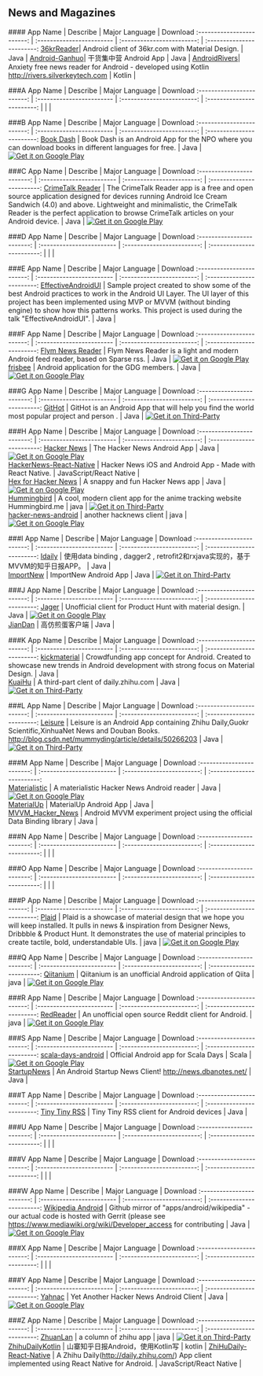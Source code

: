 ## News and Magazines  
###\# 
App Name                   | Describe                  | Major Language             | Download 
:------------------------: | :------------------------ | :------------------------: | :------------------------: 
 [36krReader](https://github.com/kinneyyan/36krReader)| Android client of 36kr.com with Material Design. | Java | 
 [Android-Ganhuo](https://github.com/ganhuo/Android-Ganhuo)| 干货集中营 Android App | Java | 
 [AndroidRivers](https://github.com/dodyg/AndroidRivers)| Anxiety free news reader for Android - developed using Kotlin  http://rivers.silverkeytech.com | Kotlin | 

###A
App Name                   | Describe                  | Major Language             | Download 
:------------------------: | :------------------------ | :------------------------: | :------------------------: 
 | | | 

###B
App Name                   | Describe                  | Major Language             | Download 
:------------------------: | :------------------------ | :------------------------: | :------------------------: 
[Book Dash](https://github.com/spongebobrf/BookdashAndroidApp) | Book Dash is an Android App for the NPO where you can download books in different languages for free. | Java |  [![Get it on Google Play](http://i.imgur.com/7sq06lr.png)](https://play.google.com/apps/testing/org.bookdash.android) 

###C
App Name                   | Describe                  | Major Language             | Download 
:------------------------: | :------------------------ | :------------------------: | :------------------------: 
[CrimeTalk Reader](https://github.com/JohnPersano/CrimeTalk-Reader) | The CrimeTalk Reader app is a free and open source application designed for devices running Android Ice Cream Sandwich (4.0) and above. Lightweight and minimalistic, the CrimeTalk Reader is the perfect application to browse CrimeTalk articles on your Android device. | Java |  [![Get it on Google Play](http://i.imgur.com/7sq06lr.png)](https://play.google.com/store/apps/details?id=uk.org.crimetalk)    

###D
App Name                   | Describe                  | Major Language             | Download 
:------------------------: | :------------------------ | :------------------------: | :------------------------: 
 | | | 

###E
App Name                   | Describe                  | Major Language             | Download 
:------------------------: | :------------------------ | :------------------------: | :------------------------: 
[EffectiveAndroidUI](https://github.com/pedrovgs/EffectiveAndroidUI) | Sample project created to show some of the best Android practices to work in the Android UI Layer. The UI layer of this project has been implemented using MVP or MVVM (without binding engine) to show how this patterns works. This project is used during the talk "EffectiveAndroidUI". | Java |     

###F
App Name                   | Describe                  | Major Language             | Download 
:------------------------: | :------------------------ | :------------------------: | :------------------------: 
[Flym News Reader](https://github.com/FredJul/Flym) | Flym News Reader is a light and modern Android feed reader, based on Sparse rss. | Java | [![Get it on Google Play](http://i.imgur.com/7sq06lr.png)](https://play.google.com/store/apps/details?id=net.fred.feedex)  
[frisbee](https://github.com/gdg-x/frisbee) | Android application for the GDG members. | Java | [![Get it on Google Play](http://i.imgur.com/7sq06lr.png)](https://play.google.com/store/apps/details?id=org.gdg.frisbee.android)  

###G
App Name                   | Describe                  | Major Language             | Download 
:------------------------: | :------------------------ | :------------------------: | :------------------------: 
[GitHot](https://github.com/andyiac/githot) | GitHot is an Android App that will help you find the world most popular project and person .  | Java | [![Get it on Third-Party](http://i.imgur.com/ppYJYe5.png)](http://fir.im/githot)  

###H
App Name                   | Describe                  | Major Language             | Download 
:------------------------: | :------------------------ | :------------------------: | :------------------------: 
[Hacker News](https://github.com/manmal/hn-android) | The Hacker News Android App | Java | [![Get it on Google Play](http://i.imgur.com/7sq06lr.png)](https://play.google.com/store/apps/details?id=com.manuelmaly.hn)  
[HackerNews-React-Native](https://github.com/iSimar/HackerNews-React-Native) | Hacker News iOS and Android App - Made with React Native. | JavaScript/React Native |   
[Hex for Hacker News](https://github.com/longdivision/hex) | A snappy and fun Hacker News app | Java | [![Get it on Google Play](http://i.imgur.com/7sq06lr.png)](https://play.google.com/store/apps/details?id=com.hexforhn.hex)   
[Hummingbird](https://github.com/xiprox/Hummingbird-for-Android) | A cool, modern client app for the anime tracking website Hummingbird.me | java | [![Get it on Third-Party](http://i.imgur.com/ppYJYe5.png)](https://github.com/xiprox/Hummingbird-for-Android/releases)  
[hacker-news-android](https://github.com/dinosaurwithakatana/hacker-news-android) | another hacknews client | java | [![Get it on Google Play](http://i.imgur.com/7sq06lr.png)](https://play.google.com/store/apps/details?id=io.dwak.holohackernews.app)   

###I
App Name                   | Describe                  | Major Language             | Download 
:------------------------: | :------------------------ | :------------------------: | :------------------------: 
[Idaily](https://github.com/liuguangqiang/Idaily) | 使用data binding , dagger2 , retrofit2和rxjava实现的，基于MVVM的知乎日报APP。
 | Java |   
[ImportNew](https://github.com/lzjun567/XiYuanFangApp) | ImportNew Android App | Java | [![Get it on Third-Party](http://i.imgur.com/ppYJYe5.png)](http://7lryy3.com1.z0.glb.clouddn.com/xiyuanfang1.1.apk)  

###J
App Name                   | Describe                  | Major Language             | Download 
:------------------------: | :------------------------ | :------------------------: | :------------------------: 
[Jager](https://github.com/jaspervanriet/Jager) | Unofficial client for Product Hunt with material design. | Java | [![Get it on Google Play](http://i.imgur.com/7sq06lr.png)](https://play.google.com/store/apps/details?id=com.jaspervanriet.huntingthatproduct&hl=zh)  
[JianDan](https://github.com/ZhaoKaiQiang/JianDan) | 高仿煎蛋客户端 | Java | 

###K
App Name                   | Describe                  | Major Language             | Download 
:------------------------: | :------------------------ | :------------------------: | :------------------------: 
[kickmaterial](https://github.com/byoutline/kickmaterial) | Crowdfunding app concept for Android. Created to showcase new trends in Android development with strong focus on Material Design. | Java |   
[KuaiHu](https://github.com/iKrelve/KuaiHu) | A third-part clent of daily.zhihu.com | Java | [![Get it on Third-Party](http://i.imgur.com/ppYJYe5.png)](http://pan.baidu.com/s/1nt1RI7B)  

###L
App Name                   | Describe                  | Major Language             | Download 
:------------------------: | :------------------------ | :------------------------: | :------------------------: 
[Leisure](https://github.com/MummyDing/Leisure) | Leisure is an Android App containing Zhihu Daily,Guokr Scientific,XinhuaNet News and Douban Books. http://blog.csdn.net/mummyding/article/details/50266203 | Java | [![Get it on Third-Party](http://i.imgur.com/ppYJYe5.png)](http://coolapk.com/apk/com.mummyding.app.leisure)  

###M
App Name                   | Describe                  | Major Language             | Download 
:------------------------: | :------------------------ | :------------------------: | :------------------------:  
[Materialistic](https://github.com/hidroh/materialistic) | A materialistic Hacker News Android reader | Java | [![Get it on Google Play](http://i.imgur.com/7sq06lr.png)](https://play.google.com/store/apps/details?id=io.github.hidroh.materialistic)  
[MaterialUp](https://github.com/jariz/MaterialUp) | MaterialUp Android App | Java |   
[MVVM_Hacker_News](https://github.com/hitherejoe/MVVM_Hacker_News) | Android MVVM experiment project using the official Data Binding library | Java |  

###N
App Name                   | Describe                  | Major Language             | Download 
:------------------------: | :------------------------ | :------------------------: | :------------------------: 
 | | | 

###O
App Name                   | Describe                  | Major Language             | Download 
:------------------------: | :------------------------ | :------------------------: | :------------------------: 
 | | | 

###P
App Name                   | Describe                  | Major Language             | Download 
:------------------------: | :------------------------ | :------------------------: | :------------------------: 
[Plaid](https://github.com/nickbutcher/plaid) | Plaid is a showcase of material design that we hope you will keep installed. It pulls in news & inspiration from Designer News, Dribbble & Product Hunt. It demonstrates the use of material principles to create tactile, bold, understandable UIs. | java | [![Get it on Google Play](http://i.imgur.com/7sq06lr.png)](https://play.google.com/apps/testing/io.plaidapp) 

###Q
App Name                   | Describe                  | Major Language             | Download 
:------------------------: | :------------------------ | :------------------------: | :------------------------: 
[Qiitanium](https://github.com/ogaclejapan/Qiitanium) | Qiitanium is an unofficial Android application of Qiita | java | [![Get it on Google Play](http://i.imgur.com/7sq06lr.png)](https://play.google.com/store/apps/details?id=com.ogaclejapan.qiitanium) 

###R
App Name                   | Describe                  | Major Language             | Download 
:------------------------: | :------------------------ | :------------------------: | :------------------------: 
[RedReader](https://github.com/QuantumBadger/RedReader) | An unofficial open source Reddit client for Android. | java | [![Get it on Google Play](http://i.imgur.com/7sq06lr.png)](https://play.google.com/store/apps/details?id=org.quantumbadger.redreader) 

###S
App Name                   | Describe                  | Major Language             | Download 
:------------------------: | :------------------------ | :------------------------: | :------------------------: 
[scala-days-android](https://github.com/47deg/scala-days-android) | Official Android app for Scala Days | Scala | [![Get it on Google Play](http://i.imgur.com/7sq06lr.png)](https://play.google.com/store/apps/details?id=com.fortysevendeg.android.scaladays)  
[StartupNews](https://github.com/halzhang/Startupnews) | An Android Startup News Client! http://news.dbanotes.net/ | Java | 

###T
App Name                   | Describe                  | Major Language             | Download 
:------------------------: | :------------------------ | :------------------------: | :------------------------: 
[Tiny Tiny RSS](https://tt-rss.org/gitlab/fox/tt-rss-android) | Tiny Tiny RSS client for Android devices | Java | 

###U
App Name                   | Describe                  | Major Language             | Download 
:------------------------: | :------------------------ | :------------------------: | :------------------------: 
 | | | 

###V
App Name                   | Describe                  | Major Language             | Download 
:------------------------: | :------------------------ | :------------------------: | :------------------------: 
 | | | 

###W
App Name                   | Describe                  | Major Language             | Download 
:------------------------: | :------------------------ | :------------------------: | :------------------------: 
[Wikipedia Android](https://github.com/wikimedia/apps-android-wikipedia) | Github mirror of "apps/android/wikipedia" - our actual code is hosted with Gerrit (please see https://www.mediawiki.org/wiki/Developer_access for contributing | Java | [![Get it on Google Play](http://i.imgur.com/7sq06lr.png)](https://play.google.com/store/apps/details?id=org.wikipedia)   

###X
App Name                   | Describe                  | Major Language             | Download 
:------------------------: | :------------------------ | :------------------------: | :------------------------: 
 | | | 

###Y
App Name                   | Describe                  | Major Language             | Download 
:------------------------: | :------------------------ | :------------------------: | :------------------------: 
[Yahnac](https://github.com/malmstein/yahnac) | Yet Another Hacker News Android Client | Java | [![Get it on Google Play](http://i.imgur.com/7sq06lr.png)](https://play.google.com/store/apps/details?id=com.malmstein.yahnac)  

###Z
App Name                   | Describe                  | Major Language             | Download 
:------------------------: | :------------------------ | :------------------------: | :------------------------: 
[ZhuanLan](https://github.com/bxbxbai/ZhuanLan) | a column of zhihu app | java | [![Get it on Third-Party](http://i.imgur.com/ppYJYe5.png)](http://vdisk.weibo.com/s/GGofvoXe__E)  
[ZhihuDailyKotlin](https://github.com/lzyzsd/ZhihuDailyKotlin) | 山寨知乎日报Android，使用Kotlin写 | kotlin | 
[ZhiHuDaily-React-Native](https://github.com/race604/ZhiHuDaily-React-Native) | A Zhihu Daily(http://daily.zhihu.com/) App client implemented using React Native for Android. | JavaScript/React Native | 


